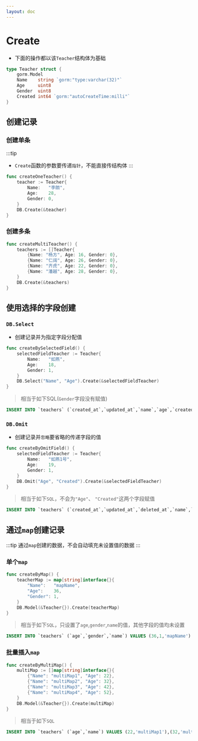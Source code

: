 ```yaml
---
layout: doc
---
```


# Create

- 下面的操作都以该`Teacher`结构体为基础

```Go
type Teacher struct {
	gorm.Model
	Name    string `gorm:"type:varchar(32)"`
	Age     uint8
	Gender  uint8
	Created int64 `gorm:"autoCreateTime:milli"`
}
```

## 创建记录

### 创建单条

:::tip
- `Create`函数的参数要传递`指针`，不能直接传结构体
:::

```Go
func createOneTeacher() {
	teacher := Teacher{
		Name:   "李朗",
		Age:    28,
		Gender: 0,
	}
	DB.Create(&teacher)
}
```
### 创建多条

```Go
func createMultiTeacher() {
	teachers := []Teacher{
		{Name: "杨方", Age: 16, Gender: 0},
		{Name: "仁阔", Age: 26, Gender: 0},
		{Name: "齐虎", Age: 22, Gender: 0},
		{Name: "潘越", Age: 28, Gender: 0},
	}
	DB.Create(&teachers)
}
```

## 使用选择的字段创建

### `DB.Select`

- 创建记录并为指定字段分配值

```Go
func createBySelectedField() {
	selectedFieldTeacher := Teacher{
		Name:   "如燕",
		Age:    18,
		Gender: 1,
	}
	DB.Select("Name", "Age").Create(&selectedFieldTeacher)
}
```
> 相当于如下SQL(`Gender`字段没有赋值)

```SQL
INSERT INTO `teachers` (`created_at`,`updated_at`,`name`,`age`,`created`) VALUES ('1998-07-18 22:50:59.5','1998-07-18 22:50:59.5','如燕',18,1689691859500)
```
### `DB.Omit`

- 创建记录并`忽略`要省略的传递字段的值

```Go
func createByOmitField() {
	selectedFieldTeacher := Teacher{
		Name:   "如燕1号",
		Age:    19,
		Gender: 1,
	}
	DB.Omit("Age", "Created").Create(&selectedFieldTeacher)
}
```
> 相当于如下`SQL`，不会为`"Age"`、 `"Created"`这两个字段赋值

```SQL
INSERT INTO `teachers` (`created_at`,`updated_at`,`deleted_at`,`name`,`gender`) VALUES ('1998-07-18 22:55:59.691','1998-07-18 22:55:59.691',NULL,'如燕1号',1)
```

## 通过`map`创建记录

:::tip
通过`map`创建的数据，不会自动填充未设置值的数据
:::

### 单个`map`

```Go
func createByMap() {
	teacherMap := map[string]interface{}{
		"Name":   "mapName",
		"Age":    36,
		"Gender": 1,
	}
	DB.Model(&Teacher{}).Create(teacherMap)
}
```

> 相当于如下`SQL`，只设置了`age`,`gender`,`name`的值，其他字段的值均未设置

```SQL
INSERT INTO `teachers` (`age`,`gender`,`name`) VALUES (36,1,'mapName')
```

### 批量插入`map`

```Go
func createByMultiMap() {
	multiMap := []map[string]interface{}{
		{"Name": "multiMap1", "Age": 22},
		{"Name": "multiMap2", "Age": 32},
		{"Name": "multiMap3", "Age": 42},
		{"Name": "multiMap4", "Age": 52},
	}
	DB.Model(&Teacher{}).Create(multiMap)
}
```

> 相当于如下`SQL`

```SQL
INSERT INTO `teachers` (`age`,`name`) VALUES (22,'multiMap1'),(32,'multiMap2'),(42,'multiMap3'),(52,'multiMap4')
```
